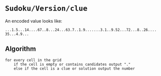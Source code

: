# ``Sudoku/Version/clue``

An encoded value looks like: 

`...1.5...14....67..8...24...63.7..1.9.......3.1..9.52...72...8..26....35...4.9...`

## Algorithm

```
for every cell in the grid
    if the cell is empty or contains candidates output "."
    else if the cell is a clue or solution output the number
```
